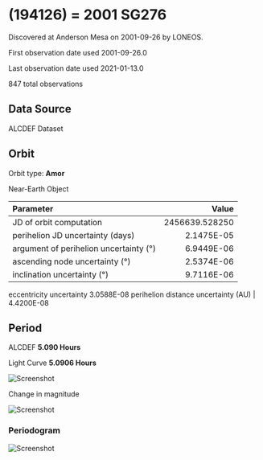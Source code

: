 # (194126) = 2001 SG276

Discovered at Anderson Mesa on 2001-09-26 by LONEOS.

First observation date used	2001-09-26.0

Last observation date used	2021-01-13.0

847 total observations 

## Data Source

ALCDEF Dataset

## Orbit

Orbit type: **Amor**

Near-Earth Object

Parameter | Value
| :--- | ---:
JD of orbit computation		|	2456639.528250
perihelion JD uncertainty (days)  |	2.1475E-05
argument of perihelion uncertainty (°) |	6.9449E-06
ascending node uncertainty (°)	|	2.5374E-06
inclination uncertainty (°)	|	9.7116E-06
eccentricity uncertainty		3.0588E-08
perihelion distance uncertainty (AU)  |	4.4200E-08

## Period
ALCDEF 		**5.090  Hours**

Light Curve	**5.0906 Hours**

![Screenshot](https://github.com/renefiedel/MASTER-THESIS/blob/ec5c7cce018040ba7099341098e2252f723ba3f9/Project/Asteroids%20NEAs/New%20NEA's/2001%20SG276/Light%20curve.png)

Change in magnitude

![Screenshot](https://github.com/renefiedel/MASTER-THESIS/blob/5f69380cc7cc047c14598c4f5a218eed997ec0ca/Project/Asteroids%20NEAs/New%20NEA's/2001%20SG276/New_light_curve_2001SG276.png)

### Periodogram

![Screenshot](https://github.com/renefiedel/MASTER-THESIS/blob/ee721437bd812cbd28bb8c119ba63967c348a69f/Project/Asteroids%20NEAs/New%20NEA's/2001%20SG276/Periodogram:%202001%20SG276.svg)
